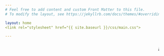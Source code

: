 ```yaml
---
# Feel free to add content and custom Front Matter to this file.
# To modify the layout, see https://jekyllrb.com/docs/themes/#overriding-theme-defaults

layout: home
<link rel="stylesheet" href="{{ site.baseurl }}/css/main.css">

---
```

<html>
<link rel="stylesheet" href="{{ site.baseurl }}/css/main.css">
<marquee style="color:black;font-size: 20pt" behavior="scroll" direction="left"><i>hi Welcome to my blog site!</I></marquee>
</html>
